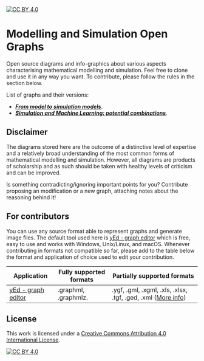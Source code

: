 [![CC BY 4.0][cc-by-shield]][cc-by]

# Modelling and Simulation Open Graphs

Open source diagrams and info-graphics about various aspects characterising mathematical modelling and simulation. Feel free to clone and use it in any way you want. To contribute, please follow the rules in the section below.

List of graphs and their versions:
- [**_From model to simulation models_**](from-model-to-simulation-models/preview.md). 
- [**_Simulation and Machine Learning: potential combinations_**](simulation-and-ml/preview.md). 

## Disclaimer

The diagrams stored here are the outcome of a distinctive level of expertise and a relatively broad understanding of the most common forms of mathematical modelling and simulation. However, all diagrams are products of scholarship and as such should be taken with healthy levels of criticism and can be improved.

Is something contradicting/ignoring important points for you? Contribute proposing an modification or a new graph, attaching notes about the reasoning behind it!

## For contributors

You can use any source format able to represent graphs and generate image files. The default tool used here is [yEd - graph editor](https://www.yworks.com/products/yed) which is free, easy to use and works with Windows, Unix/Linux, and macOS. Whenever contributing in formats not compatible so far, please add to the table below the format and application of choice used to edit your contribution.

| Application | Fully supported formats | Partially supported formats |
| ----------- | ----------------------- | --------------------------- |
| [yEd - graph editor](https://www.yworks.com/products/yed) | .graphml, .graphmlz. | .ygf, .gml, .xgml, .xls, .xlsx, .tgf, .ged, .xml ([More info](https://yed.yworks.com/support/manual/fileformat.html)) |

## License

This work is licensed under a
[Creative Commons Attribution 4.0 International License][cc-by].

[![CC BY 4.0][cc-by-image]][cc-by]

[cc-by]: http://creativecommons.org/licenses/by/4.0/
[cc-by-image]: https://i.creativecommons.org/l/by/4.0/88x31.png
[cc-by-shield]: https://img.shields.io/badge/License-CC%20BY%204.0-lightgrey.svg
